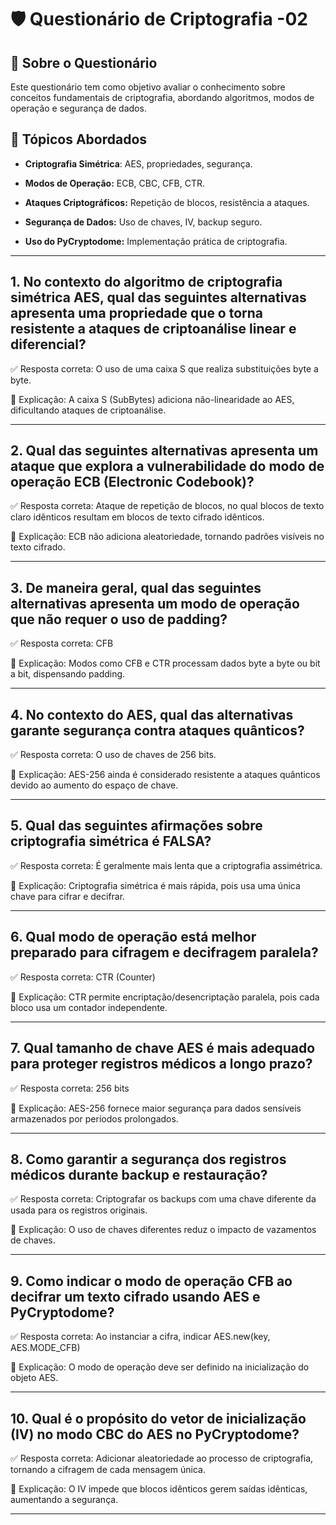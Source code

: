 # 🛡️ Questionário de Criptografia -02

## 📌 Sobre o Questionário

Este questionário tem como objetivo avaliar o conhecimento sobre conceitos fundamentais de criptografia, abordando algoritmos, modos de operação e segurança de dados.

## 📌 Tópicos Abordados

* **Criptografia Simétrica**: AES, propriedades, segurança.

* **Modos de Operação:** ECB, CBC, CFB, CTR.

* **Ataques Criptográficos:** Repetição de blocos, resistência a ataques.

* **Segurança de Dados:** Uso de chaves, IV, backup seguro.

* **Uso do PyCryptodome:** Implementação prática de criptografia.

---
## 1. No contexto do algoritmo de criptografia simétrica AES, qual das seguintes alternativas apresenta uma propriedade que o torna resistente a ataques de criptoanálise linear e diferencial?

✅ Resposta correta: O uso de uma caixa S que realiza substituições byte a byte.

🔴 Explicação: A caixa S (SubBytes) adiciona não-linearidade ao AES, dificultando ataques de criptoanálise.

---

## 2. Qual das seguintes alternativas apresenta um ataque que explora a vulnerabilidade do modo de operação ECB (Electronic Codebook)?

✅ Resposta correta: Ataque de repetição de blocos, no qual blocos de texto claro idênticos resultam em blocos de texto cifrado idênticos.

🔴 Explicação: ECB não adiciona aleatoriedade, tornando padrões visíveis no texto cifrado.

---

## 3. De maneira geral, qual das seguintes alternativas apresenta um modo de operação que não requer o uso de padding?

✅ Resposta correta: CFB

🔴 Explicação: Modos como CFB e CTR processam dados byte a byte ou bit a bit, dispensando padding.

---

## 4. No contexto do AES, qual das alternativas garante segurança contra ataques quânticos?

✅ Resposta correta: O uso de chaves de 256 bits.

🔴 Explicação: AES-256 ainda é considerado resistente a ataques quânticos devido ao aumento do espaço de chave.

---

## 5. Qual das seguintes afirmações sobre criptografia simétrica é FALSA?

✅ Resposta correta: É geralmente mais lenta que a criptografia assimétrica.

🔴 Explicação: Criptografia simétrica é mais rápida, pois usa uma única chave para cifrar e decifrar.


---

## 6. Qual modo de operação está melhor preparado para cifragem e decifragem paralela?

✅ Resposta correta: CTR (Counter)

🔴 Explicação: CTR permite encriptação/desencriptação paralela, pois cada bloco usa um contador independente.

---

## 7. Qual tamanho de chave AES é mais adequado para proteger registros médicos a longo prazo?

✅ Resposta correta: 256 bits

🔴 Explicação: AES-256 fornece maior segurança para dados sensíveis armazenados por períodos prolongados.

---

## 8. Como garantir a segurança dos registros médicos durante backup e restauração?

✅ Resposta correta: Criptografar os backups com uma chave diferente da usada para os registros originais.

🔴 Explicação: O uso de chaves diferentes reduz o impacto de vazamentos de chaves.

---

## 9. Como indicar o modo de operação CFB ao decifrar um texto cifrado usando AES e PyCryptodome?

✅ Resposta correta: Ao instanciar a cifra, indicar AES.new(key, AES.MODE_CFB)

🔴 Explicação: O modo de operação deve ser definido na inicialização do objeto AES.

---

## 10. Qual é o propósito do vetor de inicialização (IV) no modo CBC do AES no PyCryptodome?

✅ Resposta correta: Adicionar aleatoriedade ao processo de criptografia, tornando a cifragem de cada mensagem única.

🔴 Explicação: O IV impede que blocos idênticos gerem saídas idênticas, aumentando a segurança.

---